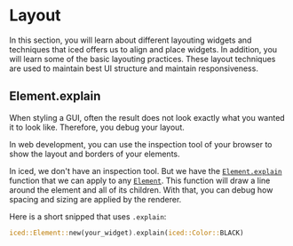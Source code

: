 # Layout

In this section, you will learn about different layouting widgets and techniques that iced offers us to align and place widgets. In addition, you will learn some of the basic layouting practices. These layout techniques are used to maintain best UI structure and maintain responsiveness.

## Element.explain
When styling a GUI, often the result does not look exactly what you wanted it to look like. Therefore, you debug your layout.

In web development, you can use the inspection tool of your browser to show the layout and borders of your elements.

In iced, we don't have an inspection tool. But we have the [`Element.explain`](https://docs.rs/iced/0.13.1/iced/type.Element.html#method.explain) function that we can apply to any [`Element`](https://docs.rs/iced/0.13.1/iced/type.Element.html).
This function will draw a line around the element and all of its children. With that, you can debug how spacing and sizing are applied by the renderer.

Here is a short snipped that uses `.explain`:
```rust
iced::Element::new(your_widget).explain(iced::Color::BLACK)
```
